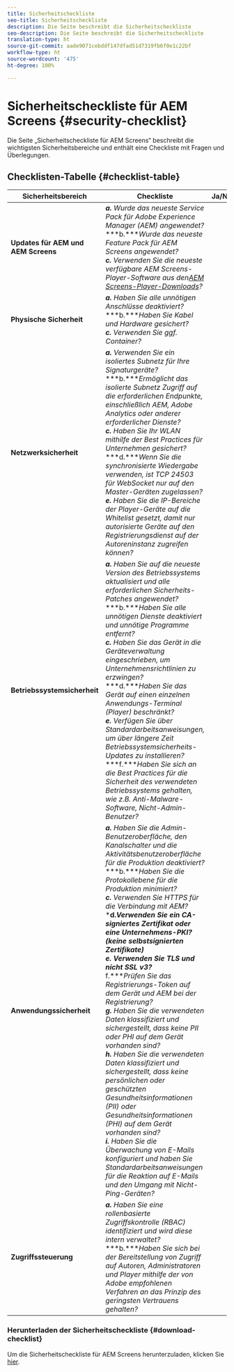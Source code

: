 ```yaml
---
title: Sicherheitscheckliste
seo-title: Sicherheitscheckliste
description: Die Seite beschreibt die Sicherheitscheckliste
seo-description: Die Seite beschreibt die Sicherheitscheckliste
translation-type: ht
source-git-commit: aade9071cebddf147dfad51d7319fb6f0e1c22bf
workflow-type: ht
source-wordcount: '475'
ht-degree: 100%

---
```



# Sicherheitscheckliste für AEM Screens  {#security-checklist}

Die Seite „Sicherheitscheckliste für AEM Screens“ beschreibt die wichtigsten Sicherheitsbereiche und enthält eine Checkliste mit Fragen und Überlegungen.

## Checklisten-Tabelle {#checklist-table}

| **Sicherheitsbereich** | **Checkliste** | **Ja/Nein/k. A.** |
|---|---|---|
| **Updates für AEM und AEM Screens** | ***a.*** *Wurde das neueste Service Pack für Adobe Experience Manager (AEM) angewendet?* <br>***b.****Wurde das neueste Feature Pack für AEM Screens angewendet?*<br>***c.*** *Verwenden Sie die neueste verfügbare AEM Screens-Player-Software aus den[AEM Screens-Player-Downloads](https://download.macromedia.com/screens/)?* |
| **Physische Sicherheit** | ***a.*** *Haben Sie alle unnötigen Anschlüsse deaktiviert?* <br>***b.****Haben Sie Kabel und Hardware gesichert?*<br>***c.*** *Verwenden Sie ggf. Container?* |
| **Netzwerksicherheit** | ***a.*** *Verwenden Sie ein isoliertes Subnetz für Ihre Signaturgeräte?* <br>***b.****Ermöglicht das isolierte Subnetz Zugriff auf die erforderlichen Endpunkte, einschließlich AEM, Adobe Analytics oder anderer erforderlicher Dienste?*<br>***c.*** *Haben Sie Ihr WLAN mithilfe der Best Practices für Unternehmen gesichert?* <br>***d.****Wenn Sie die synchronisierte Wiedergabe verwenden, ist TCP 24503 für WebSocket nur auf den Master-Geräten zugelassen?*<br>***e.*** *Haben Sie die IP-Bereiche der Player-Geräte auf die Whitelist gesetzt, damit nur autorisierte Geräte auf den Registrierungsdienst auf der Autoreninstanz zugreifen können?* |
| **Betriebssystemsicherheit** | ***a.*** *Haben Sie auf die neueste Version des Betriebssystems aktualisiert und alle erforderlichen Sicherheits-Patches angewendet?* <br>***b.****Haben Sie alle unnötigen Dienste deaktiviert und unnötige Programme entfernt?*<br>***c.*** *Haben Sie das Gerät in die Geräteverwaltung eingeschrieben, um Unternehmensrichtlinien zu erzwingen?* <br>***d.****Haben Sie das Gerät auf einen einzelnen Anwendungs-Terminal (Player) beschränkt?*<br>***e.*** *Verfügen Sie über Standardarbeitsanweisungen, um über längere Zeit Betriebssystemsicherheits-Updates zu installieren?*<br>***f.****Haben Sie sich an die Best Practices für die Sicherheit des verwendeten Betriebssystems gehalten, wie z.B. Anti-Malware-Software, Nicht-Admin-Benutzer?* |
| **Anwendungssicherheit** | ***a.*** *Haben Sie die Admin-Benutzeroberfläche, den Kanalschalter und die Aktivitätsbenutzeroberfläche für die Produktion deaktiviert?* <br>***b.****Haben Sie die Protokollebene für die Produktion minimiert?*<br>***c.*** *Verwenden Sie HTTPS für die Verbindung mit AEM?* <br>***d.****Verwenden Sie ein CA-signiertes Zertifikat oder eine Unternehmens-PKI? (keine selbstsignierten Zertifikate)*<br>***e.**** Verwenden Sie TLS und nicht SSL v3?*<br>*** f.****Prüfen Sie das Registrierungs-Token auf dem Gerät und AEM bei der Registrierung?*<br> ***g.*** *Haben Sie die verwendeten Daten klassifiziert und sichergestellt, dass keine PII oder PHI auf dem Gerät vorhanden sind?*<br> ***h.*** *Haben Sie die verwendeten Daten klassifiziert und sichergestellt, dass keine persönlichen oder geschützten Gesundheitsinformationen (PII) oder Gesundheitsinformationen (PHI) auf dem Gerät vorhanden sind?*<br> ***i.*** *Haben Sie die Überwachung von E-Mails konfiguriert und haben Sie Standardarbeitsanweisungen für die Reaktion auf E-Mails und den Umgang mit Nicht-Ping-Geräten?* |
| **Zugriffssteuerung** | ***a.*** *Haben Sie eine rollenbasierte Zugriffskontrolle (RBAC) identifiziert und wird diese intern verwaltet?* <br>***b.****Haben Sie sich bei der Bereitstellung von Zugriff auf Autoren, Administratoren und Player mithilfe der von Adobe empfohlenen Verfahren an das Prinzip des geringsten Vertrauens gehalten?* |

### Herunterladen der Sicherheitscheckliste {#download-checklist}

Um die Sicherheitscheckliste für AEM Screens herunterzuladen, klicken Sie [hier](/help/user-guide/assets/Screens-Security-Checklist.pdf).




